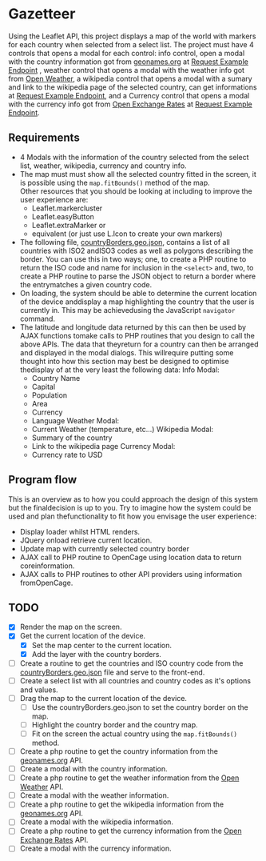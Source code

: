 # Gazetteer

Using the Leaflet API, this project displays a map of the world with markers for each country when selected from a select list. 
The project must have 4 controls that opens a modal for each control: info control, open a modal with the country information got from [geonames.org](https://www.geonames.org/export/ws-overview.html) at [Request Example Endpoint](http://api.geonames.org/countryInfoJSON?formatted=true&lang=en&country=DE&username=vsromero&style=full) , weather control that opens a modal with the weather info got from [Open Weather](https://openweathermap.org/api), a wikipedia control that opens a modal with a sumary and link to the wikipedia page of the selected country, can get informations at [Request Example Endpoint](http://api.geonames.org/wikipediaSearchJSON?formatted=true&q=country%20andorra&maxRows=10&username=vsromero&style=full), and a Currency control that opens a modal with the currency info got from [Open Exchange Rates](https://openexchangerates.org/signup/free) at [Request Example Endpoint](https://openexchangerates.org/api/latest.json?app_id=YOUR_APP_ID).

## Requirements

- 4 Modals with the information of the country selected from the select list, weather, wikipedia, currency and country info.
- The map must must show all the selected country fitted in the screen, it is possible using the `map.fitBounds()` method of the map.  
    Other resources that you should be looking at including to improve the user experience are:
    - Leaflet.markercluster
    - Leaflet.easyButton
    - Leaflet.extraMarker or 
    - equivalent (or just use L.Icon to create your own markers)
- The following file, [countryBorders.geo.json](./assets/json/countryBorders.geo.json), contains a list of all countries with ISO2 andISO3 codes as well as polygons describing the border. You can use this in two ways; one, to create a PHP routine to return the ISO code and name for inclusion in the `<select>` and, two, to create a PHP routine to parse the JSON object to return a border where the entrymatches a given country code.
- On loading, the system should be able to determine the current location of the device anddisplay a map highlighting the country that the user is currently in. This may be achievedusing the JavaScript `navigator` command.
- The latitude and longitude data returned by this can then be used by AJAX functions tomake calls to PHP routines that you design to call the above APIs. The data that theyreturn for a country can then be arranged and displayed in the modal dialogs. This willrequire putting some thought into how this section may best be designed to optimise thedisplay of at the very least the following data:
    Info Modal:
    - Country Name
    - Capital
    - Population
    - Area
    - Currency
    - Language
    Weather Modal:
    - Current Weather (temperature, etc...)
    Wikipedia Modal:
    - Summary of the country
    - Link to the wikipedia page
    Currency Modal:
    - Currency rate to USD

## Program flow

This is an overview as to how you could approach the design of this system but the finaldecision is up to you. Try to imagine how the system could be used and plan thefunctionality to fit how you envisage the user experience:
- Display loader whilst HTML renders.
- JQuery onload retrieve current location.
- Update map with currently selected country border
- AJAX call to PHP routine to OpenCage using location data to return coreinformation. 
- AJAX calls to PHP routines to other API providers using information fromOpenCage.

## TODO

- [x] Render the map on the screen.
- [x] Get the current location of the device.
    - [x] Set the map center to the current location.
    - [x] Add the layer with the country borders.
- [ ] Create a routine to get the countries and ISO country code from the [countryBorders.geo.json](./assets/json/countryBorders.geo.json) file and serve to the front-end.
- [ ] Create a select list with all countries and country codes as it's options and values.
- [ ] Drag the map to the current location of the device.
    - [ ] Use the countryBorders.geo.json to set the country border on the map.
    - [ ] Highlight the country border and the country map.
    - [ ] Fit on the screen the actual country using the `map.fitBounds()` method.
- [ ] Create a php routine to get the country information from the [geonames.org](https://www.geonames.org/export/ws-overview.html) API.
- [ ] Create a modal with the country information.
- [ ] Create a php routine to get the weather information from the [Open Weather](https://openweathermap.org/api) API.
- [ ] Create a modal with the weather information.
- [ ] Create a php routine to get the wikipedia information from the [geonames.org](https://www.geonames.org/export/ws-overview.html) API.
- [ ] Create a modal with the wikipedia information.
- [ ] Create a php routine to get the currency information from the [Open Exchange Rates](https://openexchangerates.org/signup/free) API.
- [ ] Create a modal with the currency information.